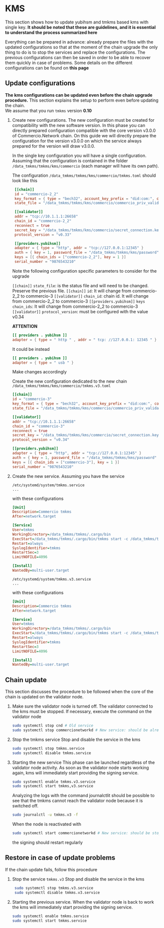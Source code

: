 # KMS

This section shows how to update yubihsm and tmkms based kms with single key. 
**It should be noted that these are guidelines, and it is essential to understand the process summarized here**

Everything can be prepared in advance: already prepare the files with the updated configurations so that at the moment of the chain upgrade the only thing to do is to stop the services and replace the configurations. The previous configurations can then be saved in order to be able to recover them quickly in case of problems.
Some details on the different configurations can be found on **this page**


## Update configurations

**The kms configurations can be updated even before the chain upgrade procedure.** 
This section explains the setup to perform even before updating the chain.      
We assume that you run `tmkms` version **0.10**

1. Create new configurations. The new configuration must be created for compatibility with the new software version. In this phase you can directly prepared configuration compatible with the core version v3.0.0 of Commercio.Network chain.
   On this guide we will directly prepare the configuration for the version v3.0.0 on which the service always prepared for the version will draw v3.0.0.

   In the single key configuration you will have a single configuration. Assuming that the configuration is contained in the folder `/data_tmkms/tmkms/kms/commercio` (each manager will have its own path).

   The configuration `/data_tmkms/tmkms/kms/commercio/tmkms.toml` should look like this

   ```toml
    [[chain]]
    id = "commercio-2_2"
    key_format = { type = "bech32", account_key_prefix = "did:com:", consensus_key_prefix = "did:com:valconspub" }
    state_file = "/data_tmkms/tmkms/kms/commercio/commercio_priv_validator_state.json"

    [[validator]]
    addr = "tcp://10.1.1.1:26658"
    chain_id = "commercio-2_2"
    reconnect = true
    secret_key = "/data_tmkms/tmkms/kms/commercio/secret_connection.key"
    protocol_version = "v0.33"

    [[providers.yubihsm]]
    adapter = { type = "http", addr = "tcp://127.0.0.1:12345" }
    auth = { key = 1, password_file = "/data_tmkms/tmkms/kms/password" }
    keys = [{ chain_ids = ["commercio-2_2"], key = 1 }] 
    serial_number = "9876543210"
    ```



    Note the following configuration specific parameters to consider for the upgrade

    `[[chain]]` `state_file`: is the status file and will need to be changed. Preserve the previous file.
    `[[chain]]` `id`: It will change from commercio-2_2 to commercio-3
    `[[validator]]` `chain_id`: chain id. It will change from commercio-2_2 to commercio-3
    `[[providers.yubihsm]]` `keys chain_ids`: It will change from commercio-2_2 to commercio-3
    `[[validator]]` `protocol_version`: must be configured with the value v0.34

    **ATTENTION**

    ```toml
    [[ providers . yubihsm ]]
    adapter = { type = " http " , addr = " tcp: //127.0.0.1: 12345 " }
    ```

    It could be instead

    ```toml
    [[ providers . yubihsm ]]
    adapter = { type = " usb " }
    ```

    Make changes accordingly

    Create the new configuration dedicated to the new chain `/data_tmkms/tmkms/kms/commercio/tmkms.v3.toml`

    ```toml
    [[chain]]
    id = "commercio-3"
    key_format = { type = "bech32", account_key_prefix = "did:com:", consensus_key_prefix = "did:com:valconspub" }
    state_file = "/data_tmkms/tmkms/kms/commercio/commercio_priv_validator_state.v3.json"

    [[validator]]
    addr = "tcp://10.1.1.1:26658"
    chain_id = "commercio-3"
    reconnect = true
    secret_key = "/data_tmkms/tmkms/kms/commercio/secret_connection.key"
    protocol_version = "v0.34"

    [[providers.yubihsm]]
    adapter = { type = "http", addr = "tcp://127.0.0.1:12345" }
    auth = { key = 1, password_file = "/data_tmkms/tmkms/kms/password" }
    keys = [{ chain_ids = ["commercio-3"], key = 1 }] 
    serial_number = "9876543210"
    ```

2. Create the new service. Assuming you have the service
    ```
    /etc/systemd/system/tmkms.service
    ...
    ```
    with these configurations

    ```ini
    [Unit]
    Description=Commercio tmkms
    After=network.target

    [Service]
    User=tmkms
    WorkingDirectory=/data_tmkms/tmkms/.cargo/bin
    ExecStart=/data_tmkms/tmkms/.cargo/bin/tmkms start -c /data_tmkms/tmkms/kms/commercio/tmkms.toml
    Restart=always
    SyslogIdentifier=tmkms
    RestartSec=3
    LimitNOFILE=4096

    [Install]
    WantedBy=multi-user.target
    ```


    ```
    /etc/systemd/system/tmkms.v3.service
    ...
    ```
    with these configurations

    ```ini
    [Unit]
    Description=Commercio tmkms
    After=network.target

    [Service]
    User=tmkms
    WorkingDirectory=/data_tmkms/tmkms/.cargo/bin
    ExecStart=/data_tmkms/tmkms/.cargo/bin/tmkms start -c /data_tmkms/tmkms/kms/commercio/tmkms.v3.toml
    Restart=always
    SyslogIdentifier=tmkms
    RestartSec=3
    LimitNOFILE=4096

    [Install]
    WantedBy=multi-user.target
    ```

## Chain update


This section discusses the procedure to be followed when the core of the chain is updated on the validator node.

1. Make sure the validator node is turned off. The validator connected to the kms must be stopped. If necessary, execute the command on the validator node
   ```bash
   sudo systemctl stop cnd # Old service
   sudo systemctl stop commercionetworkd # New service: should be already stopped
   ```
2. Stop the tmkms service Stop and disable the service in the kms
    ```bash
    sudo systemctl stop tmkms.service
    sudo systemctl disable tmkms.service
    ```
3. Starting the new service This phase can be launched regardless of the validator node activity. 
    As soon as the validator node starts working again, kms will immediately start providing the signing service.
    ```bash
    sudo systemctl enable tmkms.v3.service
    sudo systemctl start tmkms,v3.service
    ```
    Analyzing the logs with the command journalctlit should be possible to see that the tmkms cannot reach the validator node because it is switched off.
    ```bash
    sudo journalctl -u tmkms.v3 -f
    ```
    When the node is reactivated with
    ```bash
    sudo systemctl start commercionetworkd # New service: should be stopped
    ``` 
    the signing should restart regularly

## Restore in case of update problems

If the chain update fails, follow this procedure

1. Stop the service `tmkms.v3` Stop and disable the service in the kms
   ```bash
    sudo systemctl stop tmkms.v3.service
    sudo systemctl disable tmkms.v3.service
    ```
2. Starting the previous service. When the validator node is back to work the kms will immediately start providing the signing service.
    ```bash
    sudo systemctl enable tmkms.service
    sudo systemctl start tmkms.service
    ```
